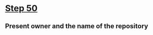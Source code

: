 # [Step 50](https://github.com/kamilkisiela/GitHunt-Lite-Angular/tree/step50)

## Present owner and the name of the repository

